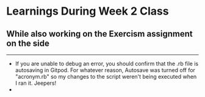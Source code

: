 # Learnings During Week 2 Class
## While also working on the Exercism assignment on the side

---

- If you are unable to debug an error, you should confirm that the .rb file is autosaving in Gitpod. For whatever reason, Autosave was turned off for "acronym.rb" so my changes to the script weren't being executed when I ran it. Jeepers!
- 
